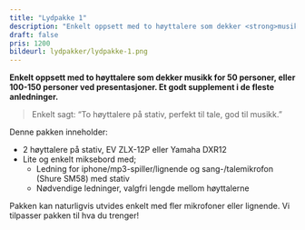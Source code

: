 ```yaml
---
title: "Lydpakke 1"
description: "Enkelt oppsett med to høyttalere som dekker <strong>musikk for 50 personer</strong>, eller <strong>100-150 personer</strong> ved presentasjoner. Et godt supplement i de fleste anledninger."
draft: false
pris: 1200
bildeurl: lydpakker/lydpakke-1.png
---
```


**Enkelt oppsett med to høyttalere som dekker musikk for 50 personer, eller 100-150 personer ved presentasjoner. Et godt supplement i de fleste anledninger.**

<!--more-->

> Enkelt sagt: “To høyttalere på stativ, perfekt til tale, god til musikk.”

Denne pakken inneholder:

- 2 høyttalere på stativ, EV ZLX-12P eller Yamaha DXR12
- Lite og enkelt miksebord med;
  - Ledning for iphone/mp3-spiller/lignende
        og sang-/talemikrofon (Shure SM58) med stativ
  - Nødvendige ledninger, valgfri lengde mellom høyttalerne

Pakken kan naturligvis utvides enkelt med fler mikrofoner eller lignende. Vi tilpasser pakken til hva du trenger!
